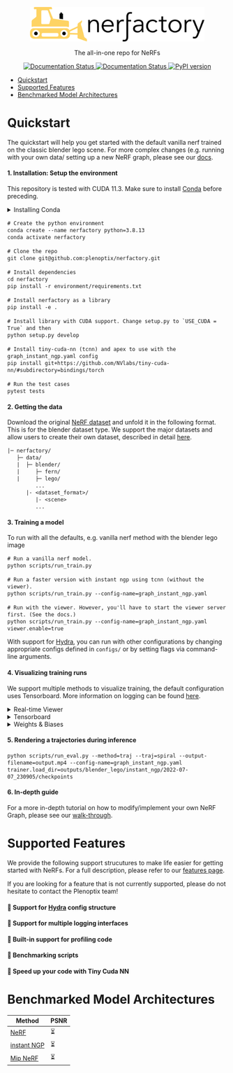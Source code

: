 <p align="center">
    <picture>
    <source media="(prefers-color-scheme: dark)" srcset="docs/_static/imgs/logo-dark.png">
    <source media="(prefers-color-scheme: light)" srcset="docs/_static/imgs/logo.png">
    <img alt="nerfactory" src="docs/_static/imgs/logo.png" width="400">
    </picture>
</p>

<p align="center"> The all-in-one repo for NeRFs </p>

<p align="center">
    <a href='https://plenoptix-nerfactory.readthedocs-hosted.com/en/latest/?badge=latest'>
        <img src='https://readthedocs.com/projects/plenoptix-nerfactory/badge/?version=latest&token=2c5ba6bdd52600523fa8a8513170ae7170fd927a8c9dfbcf7c03af7ede551f96' alt='Documentation Status' />
    </a>
    <!-- TODO: add license and have it point to that -->
    <a href="https://github.com/plenoptix/nerfactory/blob/master/LICENSE">
        <img alt="Documentation Status" src="https://img.shields.io/badge/License-Apache_2.0-blue.svg">
    </a>
    <!-- TODO: add version number badge -->
    <a href="https://badge.fury.io/py/nerfactory"><img src="https://badge.fury.io/py/nerfactory.svg" alt="PyPI version" height="18"></a>
</p>

- [Quickstart](#quickstart)
- [Supported Features](#supported-features)
- [Benchmarked Model Architectures](#benchmarked-model-architectures)

# Quickstart

The quickstart will help you get started with the default vanilla nerf trained on the classic blender lego scene.
For more complex changes (e.g. running with your own data/ setting up a new NeRF graph, please see our [docs](https://plenoptix-nerfactory.readthedocs-hosted.com/en/latest/quickstart/quick_tour.html).

#### 1. Installation: Setup the environment

This repository is tested with CUDA 11.3. Make sure to install [Conda](https://docs.conda.io/en/latest/miniconda.html#linux-installers) before preceding.

<details>
<summary>Installing Conda</summary>

    This step is fairly self-explanatory, but here are the basic steps. You can also find countless tutorials online.

    ```
    cd /path/to/install/miniconda

    mkdir -p miniconda3
    wget https://repo.anaconda.com/miniconda/Miniconda3-latest-Linux-x86_64.sh -O miniconda3/miniconda.sh
    bash miniconda3/miniconda.sh -b -u -p miniconda3
    rm -rf miniconda/miniconda.sh
    ```

</details>

```
# Create the python environment
conda create --name nerfactory python=3.8.13
conda activate nerfactory

# Clone the repo
git clone git@github.com:plenoptix/nerfactory.git

# Install dependencies
cd nerfactory
pip install -r environment/requirements.txt

# Install nerfactory as a library
pip install -e .

# Install library with CUDA support. Change setup.py to `USE_CUDA = True` and then
python setup.py develop

# Install tiny-cuda-nn (tcnn) and apex to use with the graph_instant_ngp.yaml config
pip install git+https://github.com/NVlabs/tiny-cuda-nn/#subdirectory=bindings/torch

# Run the test cases
pytest tests
```

#### 2. Getting the data

Download the original [NeRF dataset](https://drive.google.com/drive/folders/128yBriW1IG_3NJ5Rp7APSTZsJqdJdfc1) and unfold it in the following format. This is for the blender dataset type. We support the major datasets and allow users to create their own dataset, described in detail [here](docs/tutorials/data_setup.rst).

```
|─ nerfactory/
   ├─ data/
   |  ├─ blender/
   |     ├─ fern/
   |     ├─ lego/
         ...
      |- <dataset_format>/
         |- <scene>
         ...
```

#### 3. Training a model

To run with all the defaults, e.g. vanilla nerf method with the blender lego image

```
# Run a vanilla nerf model.
python scripts/run_train.py

# Run a faster version with instant ngp using tcnn (without the viewer).
python scripts/run_train.py --config-name=graph_instant_ngp.yaml

# Run with the viewer. However, you'll have to start the viewer server first. (See the docs.)
python scripts/run_train.py --config-name=graph_instant_ngp.yaml viewer.enable=true
```

With support for [Hydra](https://hydra.cc/), you can run with other configurations by changing appropriate configs defined in `configs/` or by setting flags via command-line arguments.

#### 4. Visualizing training runs

We support multiple methods to visualize training, the default configuration uses Tensorboard. More information on logging can be found [here](https://plenoptix-nerfactory.readthedocs-hosted.com/en/latest/tooling/logging.html).

<details>
<summary>Real-time Viewer</summary>

We have developed our own Real-time web viewer, more information can be found [here](https://plenoptix-nerfactory.readthedocs-hosted.com/en/latest/tooling/viewer.html). This viewer runs during training and is designed to work with models that have fast rendering pipelines.

To enable add the following to your config:

```
viewer:
  enable: true
```

</details>

<details>
<summary>Tensorboard</summary>

If you run everything with the default configuration we log all training curves, test images, and other stats. Once the job is launched, you will be able to track training by launching the tensorboard in `outputs/blender_lego/vanilla_nerf/<timestamp>/<events.tfevents>`.

```
tensorboard --logdir outputs

# or the following
export TENSORBOARD_PORT=<port>
bash environment/run_tensorboard.sh
```

</details>

<details>
<summary>Weights & Biases</summary>

We support logging to weights and biases, to enable add the following to the config:

```
logging:
    writer:
        WandbWriter
```

</details>

#### 5. Rendering a trajectories during inference

```
python scripts/run_eval.py --method=traj --traj=spiral --output-filename=output.mp4 --config-name=graph_instant_ngp.yaml trainer.load_dir=outputs/blender_lego/instant_ngp/2022-07-07_230905/checkpoints
```

#### 6. In-depth guide

For a more in-depth tutorial on how to modify/implement your own NeRF Graph, please see our [walk-through](https://plenoptix-nerfactory.readthedocs-hosted.com/en/latest/tutorials/creating_graphs.html).

# Supported Features

We provide the following support strucutures to make life easier for getting started with NeRFs. For a full description, please refer to our [features page](#).

If you are looking for a feature that is not currently supported, please do not hesitate to contact the Plenoptix team!

#### :metal: Support for [Hydra](https://hydra.cc/) config structure

#### :metal: Support for multiple logging interfaces

#### :metal: Built-in support for profiling code

#### :metal: Benchmarking scripts

#### :metal: Speed up your code with Tiny Cuda NN

# Benchmarked Model Architectures

| Method                                                                            | PSNR                     |
| --------------------------------------------------------------------------------- | ------------------------ |
| [NeRF](https://arxiv.org/abs/2003.08934)                                          | :hourglass_flowing_sand: |
| [instant NGP](https://nvlabs.github.io/instant-ngp/assets/mueller2022instant.pdf) | :hourglass_flowing_sand: |
| [Mip NeRF](https://arxiv.org/abs/2103.13415)                                      | :hourglass_flowing_sand: |
